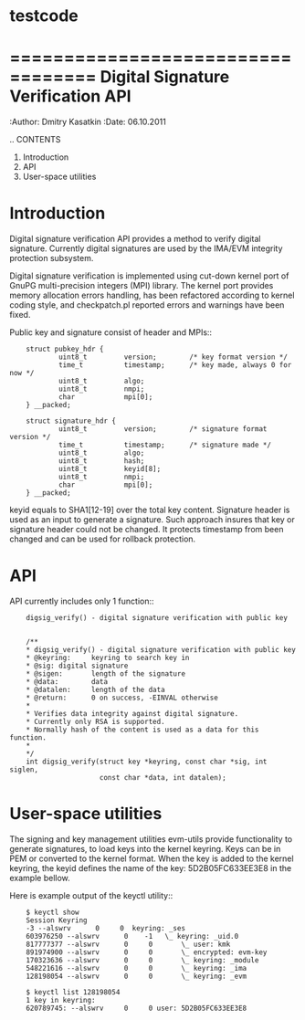 # testcode
==================================
Digital Signature Verification API
==================================

:Author: Dmitry Kasatkin
:Date: 06.10.2011


.. CONTENTS

   1. Introduction
   2. API
   3. User-space utilities


Introduction
============

Digital signature verification API provides a method to verify digital signature.
Currently digital signatures are used by the IMA/EVM integrity protection subsystem.

Digital signature verification is implemented using cut-down kernel port of
GnuPG multi-precision integers (MPI) library. The kernel port provides
memory allocation errors handling, has been refactored according to kernel
coding style, and checkpatch.pl reported errors and warnings have been fixed.

Public key and signature consist of header and MPIs::

        struct pubkey_hdr {
                uint8_t         version;        /* key format version */
                time_t          timestamp;      /* key made, always 0 for now */
                uint8_t         algo;
                uint8_t         nmpi;
                char            mpi[0];
        } __packed;

        struct signature_hdr {
                uint8_t         version;        /* signature format version */
                time_t          timestamp;      /* signature made */
                uint8_t         algo;
                uint8_t         hash;
                uint8_t         keyid[8];
                uint8_t         nmpi;
                char            mpi[0];
        } __packed;

keyid equals to SHA1[12-19] over the total key content.
Signature header is used as an input to generate a signature.
Such approach insures that key or signature header could not be changed.
It protects timestamp from been changed and can be used for rollback
protection.

API
===

API currently includes only 1 function::

        digsig_verify() - digital signature verification with public key


        /**
        * digsig_verify() - digital signature verification with public key
        * @keyring:     keyring to search key in
        * @sig: digital signature
        * @sigen:       length of the signature
        * @data:        data
        * @datalen:     length of the data
        * @return:      0 on success, -EINVAL otherwise
        *
        * Verifies data integrity against digital signature.
        * Currently only RSA is supported.
        * Normally hash of the content is used as a data for this function.
        *
        */
        int digsig_verify(struct key *keyring, const char *sig, int siglen,
                          const char *data, int datalen);

User-space utilities
====================

The signing and key management utilities evm-utils provide functionality
to generate signatures, to load keys into the kernel keyring.
Keys can be in PEM or converted to the kernel format.
When the key is added to the kernel keyring, the keyid defines the name
of the key: 5D2B05FC633EE3E8 in the example bellow.

Here is example output of the keyctl utility::

        $ keyctl show
        Session Keyring
        -3 --alswrv      0     0  keyring: _ses
        603976250 --alswrv      0    -1   \_ keyring: _uid.0
        817777377 --alswrv      0     0       \_ user: kmk
        891974900 --alswrv      0     0       \_ encrypted: evm-key
        170323636 --alswrv      0     0       \_ keyring: _module
        548221616 --alswrv      0     0       \_ keyring: _ima
        128198054 --alswrv      0     0       \_ keyring: _evm

        $ keyctl list 128198054
        1 key in keyring:
        620789745: --alswrv     0     0 user: 5D2B05FC633EE3E8
